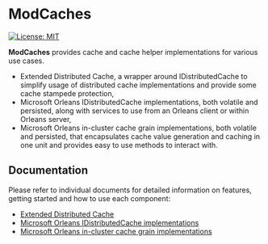 ﻿# ModCaches

[![License: MIT](https://img.shields.io/badge/License-MIT-yellow.svg)](https://github.com/modabas/ModCaches/blob/main/LICENSE.txt)

**ModCaches** provides cache and cache helper implementations for various use cases.

- Extended Distributed Cache, a wrapper around IDistributedCache to simplify usage of distributed cache implementations and provide some cache stampede protection,
- Microsoft Orleans IDistributedCache implementations, both volatile and persisted, along with services to use from an Orleans client or within Orleans server,
- Microsoft Orleans in-cluster cache grain implementations, both volatile and persisted, that encapsulates cache value generation and caching in one unit and provides easy to use methods to interact with.

## Documentation

Please refer to individual documents for detailed information on features, getting started and how to use each component:

- [Extended Distributed Cache](./docs/ExtendedDistributedCache.md)
- [Microsoft Orleans IDistributedCache implementations](./docs/OrleansDistributedCache.md)
- [Microsoft Orleans in-cluster cache grain implementations](./docs/OrleansInClusterCache.md)

